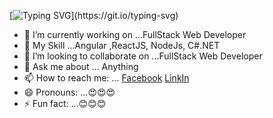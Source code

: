 
[![Typing SVG](https://readme-typing-svg.herokuapp.com?font=Fira+Code&color=4D18F7&center=true&vCenter=true&multiline=true&width=600&height=200&lines=Hello+%2C+I'm+Thuong+;Welcome+to+my+profile+And+have+a+nice+day+!)](https://git.io/typing-svg)
- 🔭 I’m currently working on ...FullStack Web Developer
- 🌱 My Skill ...Angular ,ReactJS, NodeJs, C#.NET 
- 👯 I’m looking to collaborate on ...FullStack Web Developer
- 💬 Ask me about ... Anything
- 📫 How to reach me: ...
<a  href="https://www.facebook.com/lthuong02">Facebook</a> 
<a href="https://www.linkedin.com/in/lthuong200200">LinkIn</a>
- 😄 Pronouns: ...😍😍😍
- ⚡ Fun fact: ...😊😊😊
